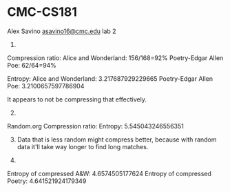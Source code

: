 # CMC-CS181
Alex Savino
asavino16@cmc.edu
lab 2

1) 
Compression ratio:
Alice and Wonderland: 156/168=92%
Poetry-Edgar Allen Poe: 62/64=94%


Entropy: 
Alice and Wonderland: 3.217687929229665
Poetry-Edgar Allen Poe: 3.2100657597786904

It appears to not be compressing that effectively. 


2) 
Random.org 
Compression ratio: 
Entropy: 5.545043246556351

3) Data that is less random might compress better, because with random data it'll take way longer to find long matches.

4) 
Entropy of compressed A&W: 4.6574505177624
Entropy of compressed Poetry: 4.641521924179349
